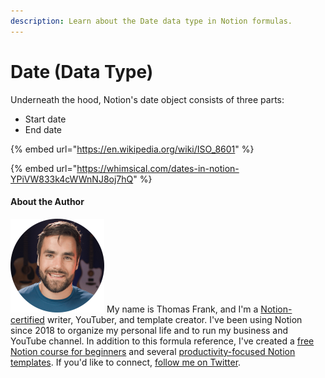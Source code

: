 ```yaml
---
description: Learn about the Date data type in Notion formulas.
---
```


# Date (Data Type)

Underneath the hood, Notion's date object consists of three parts:

* Start date
* End date

{% embed url="https://en.wikipedia.org/wiki/ISO_8601" %}

{% embed url="https://whimsical.com/dates-in-notion-YPiVW833k4cWWnNJ8oj7hQ" %}

#### About the Author

<img src="../../.gitbook/assets/Notion Fundamentals with Thomas Frank - Avatar 2021 compressed (1).png" alt="" data-size="line"> My name is Thomas Frank, and I'm a [Notion-certified](https://www.credly.com/badges/95fae13a-17bf-4b4a-a3d2-d58c8a3e6a2a/public\_url) writer, YouTuber, and template creator. I've been using Notion since 2018 to organize my personal life and to run my business and YouTube channel. In addition to this formula reference, I've created a [free Notion course for beginners](https://thomasjfrank.com/fundamentals/) and several [productivity-focused Notion templates](https://thomasjfrank.com/templates/). If you'd like to connect, [follow me on Twitter](https://twitter.com/TomFrankly).
